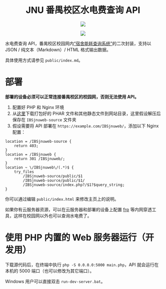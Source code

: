 <div align="center">

# JNU 番禺校区水电费查询 API

![](https://github.com/TransparentLC/IBSjnuweb/workflows/build-phar/badge.svg)

</div>

<div align="center">

![](https://ae01.alicdn.com/kf/H3668b8a13a0a4faf9bf81af63651779bJ.gif)

</div>

水电费查询 API，番禺校区校园网内[“宿舍能耗查询系统”](http://10.136.2.5/IBSjnuweb/)的二次封装，支持以 JSON / 纯文本（Markdown）/ HTML 格式输出数据。

具体使用方式请参见 `public/index.md`。

# 部署

**部署的设备必须可以正常连接番禺校区的校园网，否则无法使用 API。**

1. 配置好 PHP 和 Nginx 环境
2. 从[这里](https://nightly.link/TransparentLC/IBSjnuweb/workflows/build-phar/master/IBSjnuweb)下载打包好的 PHAR 文件和其他静态文件到网站目录，这里假设解压后保存在 `IBSjnuweb-source` 文件夹
3. 假设需要将 API 部署在 `https://example.com/IBSjnuweb/`，添加以下 Nginx 配置：

```nginx
location = /IBSjnuweb-source {
    return 403;
}
location = /IBSjnuweb {
    return 301 /IBSjnuweb/;
}
location ~ \/IBSjnuweb\/(.*)$ {
    try_files
        /IBSjnuweb-source/public/$1
        /IBSjnuweb-source/public/$1/
        /IBSjnuweb-source/index.php?/$1?$query_string;
}
```

你可以通过编辑 `public/index.html` 来修改主页上的说明。

如果你有云服务器资源，可以在云服务器和部署的设备上配置 [frp](https://github.com/fatedier/frp) 等内网穿透工具，这样在校园网以外也可以查询水电费了。

# 使用 PHP 内置的 Web 服务器运行（开发用）

下载源代码后，在终端中执行 `php -S 0.0.0.0:5000 main.php`，API 就会运行在本机的 5000 端口（也可以修改为其它端口）。

Windows 用户可以直接双击 `run-dev-server.bat`。
